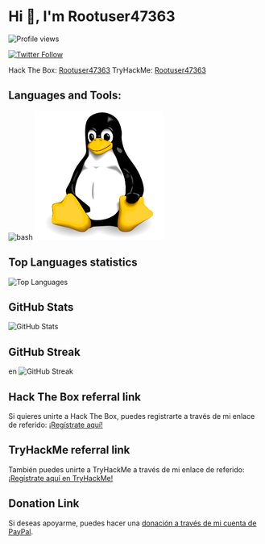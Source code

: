 # Hi 👋, I'm Rootuser47363

![Profile views](https://komarev.com/ghpvc/?username=rootuser47363&label=Profile%20views&color=0e75b6&style=flat)

[![Twitter Follow](https://img.shields.io/twitter/follow/empanadadeUwU47?label=Follow%20me%21&style=social)](https://twitter.com/empanadadeUwU47)

Hack The Box: [Rootuser47363](https://app.hackthebox.com/profile/1602894)
TryHackMe: [Rootuser47363](https://tryhackme.com/p/Rootuser47363)

## Languages and Tools:

![bash](https://www.vectorlogo.zone/logos/gnu_bash/gnu_bash-icon.svg)
![linux](https://raw.githubusercontent.com/devicons/devicon/master/icons/linux/linux-original.svg)
<!-- Add more tools and languages here -->

## Top Languages statistics

![Top Languages](https://github-readme-stats.vercel.app/api/top-langs/?username=rootuser47363&layout=compact&theme=dark)

## GitHub Stats

![GitHub Stats](https://github-readme-stats.vercel.app/api?username=rootuser47363&show_icons=true&count_private=true&hide=stars&theme=dark)

## GitHub Streak
en
![GitHub Streak](https://github-readme-streak-stats.herokuapp.com/?user=rootuser47363&theme=dark)

## Hack The Box referral link

Si quieres unirte a Hack The Box, puedes registrarte a través de mi enlace de referido: [¡Regístrate aquí!](https://referral.hackthebox.com/mzwJfOf)

## TryHackMe referral link

También puedes unirte a TryHackMe a través de mi enlace de referido: [¡Regístrate aquí en TryHackMe!](https://tryhackme.com/signup?referrer=64f0d7665fde58f3ec71379b)

## Donation Link

Si deseas apoyarme, puedes hacer una [donación a través de mi cuenta de PayPal](https://paypal.me/rootuser473630).
